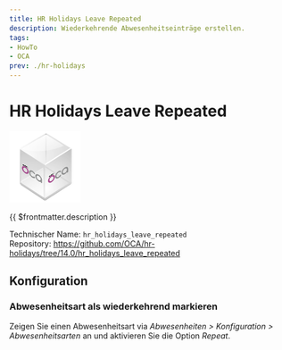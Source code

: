 ```yaml
---
title: HR Holidays Leave Repeated
description: Wiederkehrende Abwesenheitseinträge erstellen.
tags:
- HowTo
- OCA
prev: ./hr-holidays
---
```

# HR Holidays Leave Repeated
![icon_oca_app](attachments/icon_oca_app.png)

{{ $frontmatter.description }}

Technischer Name: `hr_holidays_leave_repeated`\
Repository: <https://github.com/OCA/hr-holidays/tree/14.0/hr_holidays_leave_repeated>

## Konfiguration

### Abwesenheitsart als wiederkehrend markieren

Zeigen Sie einen Abwesenheitsart via *Abwesenheiten > Konfiguration > Abwesenheitsarten* an und aktivieren Sie die Option *Repeat*.
